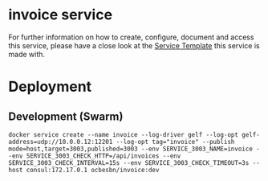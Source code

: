# invoice service

For further information on how to create, configure, document and access this service, please have a close look at the [Service Template](https://github.com/OpusCapitaBusinessNetwork/service-template/blob/master/README.md) this service is made with.

# Deployment

## Development (Swarm)
```
docker service create --name invoice --log-driver gelf --log-opt gelf-address=udp://10.0.0.12:12201 --log-opt tag="invoice" --publish mode=host,target=3003,published=3003 --env SERVICE_3003_NAME=invoice --env SERVICE_3003_CHECK_HTTP=/api/invoices --env SERVICE_3003_CHECK_INTERVAL=15s --env SERVICE_3003_CHECK_TIMEOUT=3s --host consul:172.17.0.1 ocbesbn/invoice:dev
```
